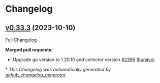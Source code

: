 # Changelog

## [v0.33.3](https://github.com/aws-observability/aws-otel-collector/tree/v0.33.3) (2023-10-10)

[Full Changelog](https://github.com/aws-observability/aws-otel-collector/compare/v0.33.2...v0.33.3)

**Merged pull requests:**

- Upgrade go version to 1.20.10 and collector version [\#2395](https://github.com/aws-observability/aws-otel-collector/pull/2395) ([humivo](https://github.com/humivo))

\* *This Changelog was automatically generated by [github_changelog_generator](https://github.com/github-changelog-generator/github-changelog-generator)*
